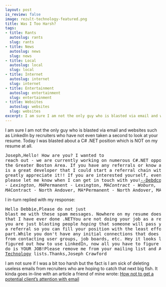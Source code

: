 ```yaml
--- 
layout: post
is_review: false
image: rezult-technology-featured.png
title: Was I Too Harsh?
tags: 
- title: Rants
  autoslug: rants
  slug: rants
- title: News
  autoslug: news
  slug: news
- title: Local
  autoslug: local
  slug: local
- title: Internet
  autoslug: internet
  slug: internet
- title: Entertainment
  autoslug: entertainment
  slug: entertainment
- title: Websites
  autoslug: websites
  slug: websites
excerpt: I am sure I am not the only guy who is blasted via email and websites such as LinkedIn by recruiters who have not even taken a second to look at your resume.  Today I was blasted about a C# .NET position which is NOT on my resume at all.
---
```

I am sure I am not the only guy who is blasted via email and websites such as LinkedIn by recruiters who have not even taken a second to look at your resume.  Today I was blasted about a C# .NET position which is NOT on my resume at all.<pre>Joseph,Hello! How are you? I wanted to reach out - we are currently working on numerous C#.NET opportunities in the Greater Boston Area.  If you have any referrals or know anyone that is a great developer that I could start a referral chain with, I would greatly appreciate it!! If you are interested yourself, even better -- please let me know when I can get in touch with you!--Debdcoleman@rezulttechnology.com*Contract - Lexington, MA*Permanent - Lexington, MA*Contract - Woburn, MA*Contract - North Andover, MA*Permanent - North Andover, MA</pre>I in-turn replied with my response:<pre>Hello Debbie,Please do not just blast me with these spam messages. Nowhere on my resume does it state that I have ever done .NETYou are not doing your job as a recruiter if you are just blasting people *hoping* that someone will pass you a referral so you can fill your position with the least effort on your part.While you don't have any initial connections that does not stop you from contacting user groups, job boards, etc. Hey it looks like you've figured out how to use LinkedIn, now all you have to figure out how to do is YOUR JOB!Please remove me from your mailing list and ALL [Rezult Technology](http://rezulttechnology.com/ "Rezult Technology") lists.Thanks,Joseph Crawford</pre>I am not sure if I was a bit too harsh but the fact is I am sick of deleting useless emails from recruiters who are hoping to catch that next big fish.  It kinda goes in-line with an article a friend of mine wrote: [How not to get a potential client’s attention with email](http://www.jvmediadesign.com/blog/business/how-not-to-get-a-clients-attention-with-email/)
